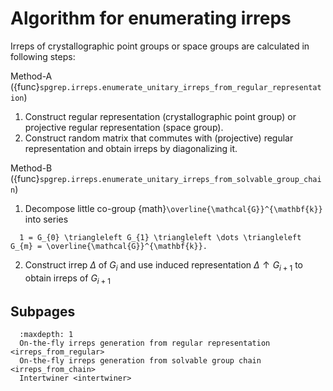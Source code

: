 # Algorithm for enumerating irreps

Irreps of crystallographic point groups or space groups are calculated in following steps:

Method-A ({func}`spgrep.irreps.enumerate_unitary_irreps_from_regular_representation`)
1. Construct regular representation (crystallographic point group) or projective regular representation (space group).
2. Construct random matrix that commutes with (projective) regular representation and obtain irreps by diagonalizing it.

Method-B ({func}`spgrep.irreps.enumerate_unitary_irreps_from_solvable_group_chain`)
1. Decompose little co-group {math}`\overline{\mathcal{G}}^{\mathbf{k}}` into series
  ```{math}
    1 = G_{0} \triangleleft G_{1} \triangleleft \dots \triangleleft G_{m} = \overline{\mathcal{G}}^{\mathbf{k}}.
  ```
2. Construct irrep $\Delta$ of $G_{i}$ and use induced representation $\Delta \uparrow G_{i+1}$ to obtain irreps of $G_{i+1}$

## Subpages

```{toctree}
  :maxdepth: 1
  On-the-fly irreps generation from regular representation <irreps_from_regular>
  On-the-fly irreps generation from solvable group chain <irreps_from_chain>
  Intertwiner <intertwiner>
```
